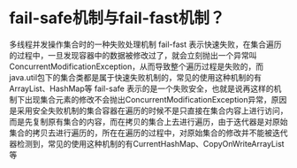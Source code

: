 # fail-safe机制与fail-fast机制？
多线程并发操作集合时的一种失败处理机制
fail-fast 表示快速失败，在集合遍历的过程中，一旦发现容器中的数据被修改过了，就会立刻抛出一个异常叫ConcurrentModificationException，从而导致整个遍历过程是失败的，而java.util包下的集合类都是属于快速失败机制的，常见的使用这种机制的有ArrayList、HashMap等
fail-safe 表示的是一个失败安全，也就是说再这样的机制下出现集合元素的修改不会抛出ConcurrentModificationException异常，原因是采用安全失败机制的集合容器在遍历的时候不是只直接在集合内容上进行访问，而是先复制原有集合的内容，而在拷贝的集合上去进行遍历，由于迭代器是对原始集合的拷贝去进行遍历的，所在在遍历的过程中，对原始集合的修改并不能被迭代器检测到，常见的使用这种机制的有CurrentHashMap、CopyOnWriteArrayList等